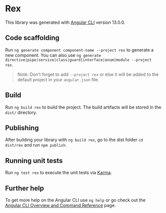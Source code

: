 # Rex

This library was generated with [Angular CLI](https://github.com/angular/angular-cli) version 13.0.0.

## Code scaffolding

Run `ng generate component component-name --project rex` to generate a new component. You can also use `ng generate directive|pipe|service|class|guard|interface|enum|module --project rex`.
> Note: Don't forget to add `--project rex` or else it will be added to the default project in your `angular.json` file. 

## Build

Run `ng build rex` to build the project. The build artifacts will be stored in the `dist/` directory.

## Publishing

After building your library with `ng build rex`, go to the dist folder `cd dist/rex` and run `npm publish`.

## Running unit tests

Run `ng test rex` to execute the unit tests via [Karma](https://karma-runner.github.io).

## Further help

To get more help on the Angular CLI use `ng help` or go check out the [Angular CLI Overview and Command Reference](https://angular.io/cli) page.
